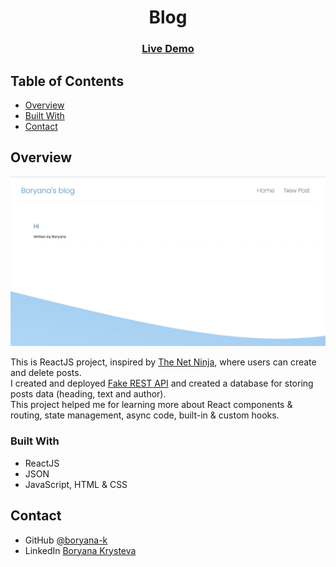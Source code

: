 <h1 align="center">Blog</h1>

<div align="center">
  <h3>
    <a href="https://blogposts-demo.herokuapp.com/">
      Live Demo
    </a>
  </h3>
</div>

<!-- TABLE OF CONTENTS -->

## Table of Contents

- [Overview](#overview)
- [Built With](#built-with)
- [Contact](#contact)

<!-- OVERVIEW -->

## Overview

![screenshot](/screenshot.png)

This is ReactJS project, inspired by [The Net Ninja](https://www.youtube.com/c/TheNetNinja), where users can create and delete posts. <br>
I created and deployed [Fake REST API](https://github.com/boryana-k/fake-server-blog-posts) and created a database for storing posts data (heading, text and author). <br>
This project helped me for learning more about React components & routing, state management, async code, built-in & custom hooks.

<!-- BUILT WITH -->

### Built With


- ReactJS
- JSON
- JavaScript, HTML & CSS


## Contact

- GitHub [@boryana-k](https://github.com/boryana-k)
- LinkedIn [Boryana Krysteva](https://www.linkedin.com/in/boryana-krysteva/)
